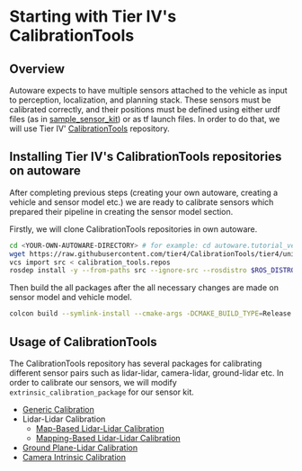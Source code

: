 # Starting with Tier IV's CalibrationTools

## Overview

Autoware expects to have multiple sensors attached to the vehicle as input to perception, localization, and planning stack. These sensors must be calibrated correctly, and their positions must be defined using either urdf files (as in [sample_sensor_kit](https://github.com/autowarefoundation/sample_sensor_kit_launch/tree/main/sample_sensor_kit_description)) or as tf launch files.
In order to do that, we will use Tier IV' [CalibrationTools](https://github.com/tier4/CalibrationTools) repository.


## Installing Tier IV's CalibrationTools repositories on autoware

After completing previous steps (creating your own autoware,
creating a vehicle and sensor model etc.)
we are ready to calibrate sensors which prepared their pipeline in creating the sensor model section.

Firstly, we will clone CalibrationTools repositories in own autoware.

```bash
cd <YOUR-OWN-AUTOWARE-DIRECTORY> # for example: cd autoware.tutorial_vehicle
wget https://raw.githubusercontent.com/tier4/CalibrationTools/tier4/universe/calibration_tools.repos
vcs import src < calibration_tools.repos
rosdep install -y --from-paths src --ignore-src --rosdistro $ROS_DISTRO
```

Then build the all packages
after the all necessary changes are made on sensor model and vehicle model.

```bash
colcon build --symlink-install --cmake-args -DCMAKE_BUILD_TYPE=Release
```

## Usage of CalibrationTools

The CalibrationTools repository has several packages
for calibrating different sensor pairs such as lidar-lidar,
camera-lidar, ground-lidar etc. In order to calibrate our sensors,
we will modify `extrinsic_calibration_package` for our sensor kit.

- [Generic Calibration](./generic-calibration.md)
- Lidar-Lidar Calibration
  - [Map-Based Lidar-Lidar Calibration](https://github.com/tier4/CalibrationTools/blob/tier4/universe/sensor/docs/how_to_extrinsic_map_based.md)
  - [Mapping-Based Lidar-Lidar Calibration](https://github.com/tier4/CalibrationTools/blob/tier4/universe/sensor/docs/how_to_extrinsic_mapping_based.md)
- [Ground Plane-Lidar Calibration](https://github.com/tier4/CalibrationTools/blob/tier4/universe/sensor/docs/how_to_extrinsic_ground_plane.md)
- [Camera Intrinsic Calibration]()


